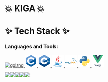 <h1 align="left"><b>💥 KIGA 💥</b></h1>


# <div align="left">✨ Tech Stack ✨</div>

<div align="left">

<h3 align="left">Languages and Tools:</h3>
<p align="left"> 
<a href="https://go.dev/" target="_blank"> <img src="https://go.dev/images/go-logo-white.svg" alt="golang" width="40" height="40"/> </a> 
<a href="https://www.cprogramming.com/" target="_blank"> <img src="https://raw.githubusercontent.com/devicons/devicon/master/icons/c/c-original.svg" alt="c" width="40" height="40"/> </a> 
<a href="https://www.w3schools.com/cpp/" target="_blank"> <img src="https://raw.githubusercontent.com/devicons/devicon/master/icons/cplusplus/cplusplus-original.svg" alt="cplusplus" width="40" height="40"/> </a> 
<a href="https://www.java.com" target="_blank"> <img src="https://raw.githubusercontent.com/devicons/devicon/master/icons/java/java-original.svg" alt="java" width="40" height="40"/> </a> 
<a href="https://www.mysql.com/" target="_blank"> <img src="https://raw.githubusercontent.com/devicons/devicon/master/icons/mysql/mysql-original-wordmark.svg" alt="mysql" width="40" height="40"/> </a> 
<a href="https://www.python.org" target="_blank"> <img src="https://raw.githubusercontent.com/devicons/devicon/master/icons/python/python-original.svg" alt="python" width="40" height="40"/> </a>  
<a href="https://vuejs.org/" target="_blank"> <img src="https://raw.githubusercontent.com/devicons/devicon/master/icons/vuejs/vuejs-original-wordmark.svg" alt="vuejs" width="40" height="40"/> </a> </p>

</div>



<img align='left' src="https://github-profile-summary-cards.vercel.app/api/cards/profile-details?username=kiaoio4&theme=dracula">

<img align='left' src="https://github-profile-summary-cards.vercel.app/api/cards/repos-per-language?username=kiaoio4&theme=dracula">
<img align='left' src="https://github-profile-summary-cards.vercel.app/api/cards/most-commit-language?username=kiaoio4&theme=dracula">

<img align='left' src="https://github-profile-summary-cards.vercel.app/api/cards/stats?username=kiaoio4&theme=dracula">
<img align='left' src="https://github-profile-summary-cards.vercel.app/api/cards/productive-time?username=kiaoio4&theme=dracula">

